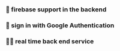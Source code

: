 ### 👊 firebase support in the backend ###
### 👊 sign in with Google Authentication ###
### 🧑‍🚀 real time back end service ###
